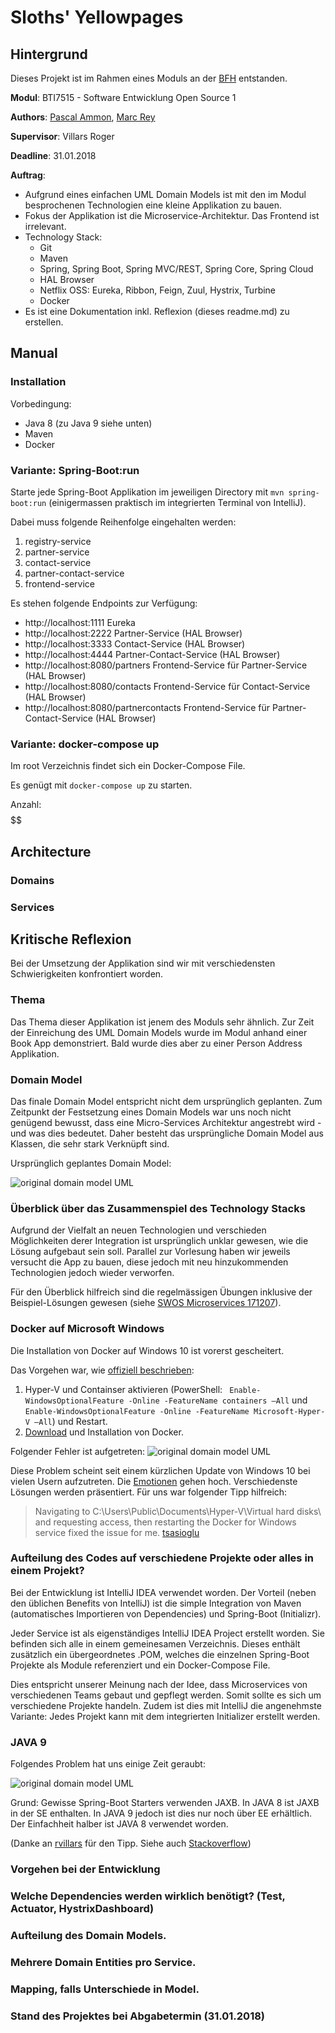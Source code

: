 # Sloths' Yellowpages

## Hintergrund

Dieses Projekt ist im Rahmen eines Moduls an der [BFH](https://www.bfh.ch) entstanden.

**Modul**: BTI7515 - Software Entwicklung Open Source 1

**Authors**: [Pascal Ammon](https://github.com/ammop2), [Marc Rey](https://github.com/Roxxistic)

**Supervisor**: Villars Roger

**Deadline**: 31.01.2018

**Auftrag**: 
* Aufgrund eines einfachen UML Domain Models ist mit den im Modul besprochenen Technologien eine kleine Applikation zu bauen. 
* Fokus der Applikation ist die Microservice-Architektur. Das Frontend ist irrelevant.
* Technology Stack: 
  * Git
  * Maven
  * Spring, Spring Boot, Spring MVC/REST, Spring Core, Spring Cloud
  * HAL Browser
  * Netflix OSS: Eureka, Ribbon, Feign, Zuul, Hystrix, Turbine
  * Docker
* Es ist eine Dokumentation inkl. Reflexion (dieses readme.md) zu erstellen.

## Manual

### Installation

Vorbedingung:

- Java 8 (zu Java 9 siehe unten)
- Maven
- Docker

### Variante: Spring-Boot:run

Starte jede Spring-Boot Applikation im jeweiligen Directory mit `mvn spring-boot:run` (einigermassen praktisch im integrierten Terminal von IntelliJ).

Dabei muss folgende Reihenfolge eingehalten werden:

1. registry-service
2. partner-service
3. contact-service
4. partner-contact-service
5. frontend-service

Es stehen folgende Endpoints zur Verfügung:

- http://localhost:1111 Eureka
- http://localhost:2222 Partner-Service (HAL Browser)
- http://localhost:3333 Contact-Service (HAL Browser)
- http://localhost:4444 Partner-Contact-Service (HAL Browser)
- http://localhost:8080/partners Frontend-Service für Partner-Service (HAL Browser)
- http://localhost:8080/contacts Frontend-Service für Contact-Service (HAL Browser)
- http://localhost:8080/partnercontacts Frontend-Service für Partner-Contact-Service (HAL Browser)

### Variante: docker-compose up

Im root Verzeichnis findet sich ein Docker-Compose File.

Es genügt mit `docker-compose up` zu starten.

Anzahl:
$$$$$$

## Architecture

### Domains

### Services

## Kritische Reflexion

Bei der Umsetzung der Applikation sind wir mit verschiedensten Schwierigkeiten konfrontiert worden.

### Thema

Das Thema dieser Applikation ist jenem des Moduls sehr ähnlich. Zur Zeit der Einreichung des UML Domain Models wurde im Modul anhand einer Book App demonstriert. Bald wurde dies aber zu einer Person Address Applikation.

### Domain Model

Das finale Domain Model entspricht nicht dem ursprünglich geplanten. Zum Zeitpunkt der Festsetzung eines Domain Models war uns noch nicht genügend bewusst, dass eine Micro-Services Architektur angestrebt wird - und was dies bedeutet. Daher besteht das ursprüngliche Domain Model aus Klassen, die sehr stark Verknüpft sind.

Ursprünglich geplantes Domain Model:

![original domain model UML](https://raw.githubusercontent.com/Roxxistic/bfh.sloths/master/readme-images/readme_domainmodel_original.png)

### Überblick über das Zusammenspiel des Technology Stacks

Aufgrund der Vielfalt an neuen Technologien und verschieden Möglichkeiten derer Integration ist ursprünglich unklar gewesen, wie die Lösung aufgebaut sein soll. Parallel zur Vorlesung haben wir jeweils versucht die App zu bauen, diese jedoch mit neu hinzukommenden Technologien jedoch wieder verworfen. 

Für den Überblick hilfreich sind die regelmässigen Übungen inklusive der Beispiel-Lösungen gewesen (siehe [SWOS Microservices 171207](https://github.com/rvillars/swos-microservices-171207)).

### Docker auf Microsoft Windows

Die Installation von Docker auf Windows 10 ist vorerst gescheitert. 

Das Vorgehen war, wie [offiziell beschrieben](https://docs.docker.com/docker-for-windows/install/):

1. Hyper-V und Containser aktivieren (PowerShell: `	Enable-WindowsOptionalFeature -Online -FeatureName containers –All` und `Enable-WindowsOptionalFeature -Online -FeatureName Microsoft-Hyper-V –All`) und Restart.
2. [Download](https://docs.docker.com/docker-for-windows/install/) und Installation von Docker.

Folgender Fehler ist aufgetreten:
![original domain model UML](https://raw.githubusercontent.com/Roxxistic/bfh.sloths/master/readme-images/readme_docker_error.png)

Diese Problem scheint seit einem kürzlichen Update von Windows 10 bei vielen Usern aufzutreten. Die [Emotionen](https://github.com/docker/for-win/issues/606#issuecomment-358697935) gehen hoch. Verschiedenste Lösungen werden präsentiert. Für uns war folgender Tipp hilfreich:

> Navigating to C:\Users\Public\Documents\Hyper-V\Virtual hard disks\ and requesting access, then restarting the Docker for Windows service fixed the issue for me. [tsasioglu](https://github.com/docker/for-win/issues/606#issuecomment-350027237)

### Aufteilung des Codes auf verschiedene Projekte oder alles in einem Projekt?

Bei der Entwicklung ist IntelliJ IDEA verwendet worden. Der Vorteil (neben den üblichen Benefits von IntelliJ) ist die simple Integration von Maven (automatisches Importieren von Dependencies) und Spring-Boot (Initializr).

Jeder Service ist als eigenständiges IntelliJ IDEA Project erstellt worden. Sie befinden sich alle in einem gemeinesamen Verzeichnis. Dieses enthält zusätzlich ein übergeordnetes .POM, welches die einzelnen Spring-Boot Projekte als Module referenziert und ein Docker-Compose File.

Dies entspricht unserer Meinung nach der Idee, dass Microservices von verschiedenen Teams gebaut und gepflegt werden. Somit sollte es sich um verschiedene Projekte handeln. Zudem ist dies mit IntelliJ die angenehmste Variante: Jedes Projekt kann mit dem integrierten Initializer erstellt werden.

### JAVA 9

Folgendes Problem hat uns einige Zeit geraubt:

![original domain model UML](https://raw.githubusercontent.com/Roxxistic/bfh.sloths/master/readme-images/readme_java9.png)

Grund: Gewisse Spring-Boot Starters verwenden JAXB. In JAVA 8 ist JAXB in der SE enthalten. In JAVA 9 jedoch ist dies nur noch über EE erhältlich. Der Einfachheit halber ist JAVA 8 verwendet worden.

(Danke an [rvillars](https://github.com/rvillars) für den Tipp. Siehe auch [Stackoverflow](https://stackoverflow.com/questions/43574426/how-to-resolve-java-lang-noclassdeffounderror-javax-xml-bind-jaxbexception-in-j))

### Vorgehen bei der Entwicklung



### Welche Dependencies werden wirklich benötigt? (Test, Actuator, HystrixDashboard)



### Aufteilung des Domain Models.


### Mehrere Domain Entities pro Service.


### Mapping, falls Unterschiede in Model.

### Stand des Projektes bei Abgabetermin (31.01.2018)